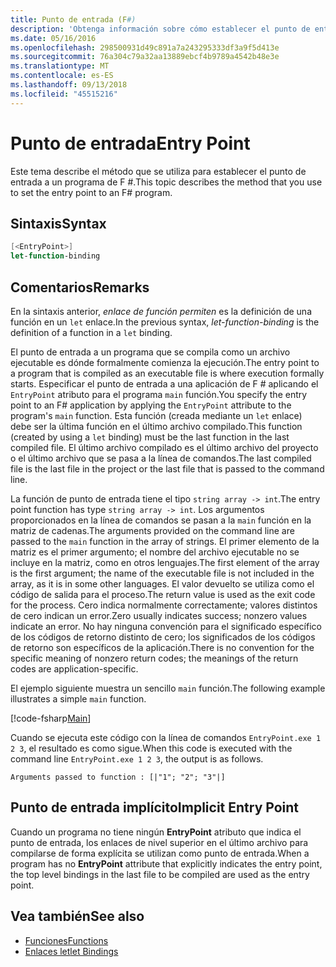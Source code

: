```yaml
---
title: Punto de entrada (F#)
description: 'Obtenga información sobre cómo establecer el punto de entrada a un programa de F # que se compila como un archivo ejecutable, dónde formalmente comienza la ejecución.'
ms.date: 05/16/2016
ms.openlocfilehash: 298500931d49c891a7a243295333df3a9f5d413e
ms.sourcegitcommit: 76a304c79a32aa13889ebcf4b9789a4542b48e3e
ms.translationtype: MT
ms.contentlocale: es-ES
ms.lasthandoff: 09/13/2018
ms.locfileid: "45515216"
---
```

# <a name="entry-point"></a><span data-ttu-id="c2fd5-103">Punto de entrada</span><span class="sxs-lookup"><span data-stu-id="c2fd5-103">Entry Point</span></span>

<span data-ttu-id="c2fd5-104">Este tema describe el método que se utiliza para establecer el punto de entrada a un programa de F #.</span><span class="sxs-lookup"><span data-stu-id="c2fd5-104">This topic describes the method that you use to set the entry point to an F# program.</span></span>

## <a name="syntax"></a><span data-ttu-id="c2fd5-105">Sintaxis</span><span class="sxs-lookup"><span data-stu-id="c2fd5-105">Syntax</span></span>

```fsharp
[<EntryPoint>]
let-function-binding
```

## <a name="remarks"></a><span data-ttu-id="c2fd5-106">Comentarios</span><span class="sxs-lookup"><span data-stu-id="c2fd5-106">Remarks</span></span>

<span data-ttu-id="c2fd5-107">En la sintaxis anterior, *enlace de función permiten* es la definición de una función en un `let` enlace.</span><span class="sxs-lookup"><span data-stu-id="c2fd5-107">In the previous syntax, *let-function-binding* is the definition of a function in a `let` binding.</span></span>

<span data-ttu-id="c2fd5-108">El punto de entrada a un programa que se compila como un archivo ejecutable es dónde formalmente comienza la ejecución.</span><span class="sxs-lookup"><span data-stu-id="c2fd5-108">The entry point to a program that is compiled as an executable file is where execution formally starts.</span></span> <span data-ttu-id="c2fd5-109">Especificar el punto de entrada a una aplicación de F # aplicando el `EntryPoint` atributo para el programa `main` función.</span><span class="sxs-lookup"><span data-stu-id="c2fd5-109">You specify the entry point to an F# application by applying the `EntryPoint` attribute to the program's `main` function.</span></span> <span data-ttu-id="c2fd5-110">Esta función (creada mediante un `let` enlace) debe ser la última función en el último archivo compilado.</span><span class="sxs-lookup"><span data-stu-id="c2fd5-110">This function (created by using a `let` binding) must be the last function in the last compiled file.</span></span> <span data-ttu-id="c2fd5-111">El último archivo compilado es el último archivo del proyecto o el último archivo que se pasa a la línea de comandos.</span><span class="sxs-lookup"><span data-stu-id="c2fd5-111">The last compiled file is the last file in the project or the last file that is passed to the command line.</span></span>

<span data-ttu-id="c2fd5-112">La función de punto de entrada tiene el tipo `string array -> int`.</span><span class="sxs-lookup"><span data-stu-id="c2fd5-112">The entry point function has type `string array -> int`.</span></span> <span data-ttu-id="c2fd5-113">Los argumentos proporcionados en la línea de comandos se pasan a la `main` función en la matriz de cadenas.</span><span class="sxs-lookup"><span data-stu-id="c2fd5-113">The arguments provided on the command line are passed to the `main` function in the array of strings.</span></span> <span data-ttu-id="c2fd5-114">El primer elemento de la matriz es el primer argumento; el nombre del archivo ejecutable no se incluye en la matriz, como en otros lenguajes.</span><span class="sxs-lookup"><span data-stu-id="c2fd5-114">The first element of the array is the first argument; the name of the executable file is not included in the array, as it is in some other languages.</span></span> <span data-ttu-id="c2fd5-115">El valor devuelto se utiliza como el código de salida para el proceso.</span><span class="sxs-lookup"><span data-stu-id="c2fd5-115">The return value is used as the exit code for the process.</span></span> <span data-ttu-id="c2fd5-116">Cero indica normalmente correctamente; valores distintos de cero indican un error.</span><span class="sxs-lookup"><span data-stu-id="c2fd5-116">Zero usually indicates success; nonzero values indicate an error.</span></span> <span data-ttu-id="c2fd5-117">No hay ninguna convención para el significado específico de los códigos de retorno distinto de cero; los significados de los códigos de retorno son específicos de la aplicación.</span><span class="sxs-lookup"><span data-stu-id="c2fd5-117">There is no convention for the specific meaning of nonzero return codes; the meanings of the return codes are application-specific.</span></span>

<span data-ttu-id="c2fd5-118">El ejemplo siguiente muestra un sencillo `main` función.</span><span class="sxs-lookup"><span data-stu-id="c2fd5-118">The following example illustrates a simple `main` function.</span></span>

[!code-fsharp[Main](../../../../samples/snippets/fsharp/entry-point/snippet501.fs)]

<span data-ttu-id="c2fd5-119">Cuando se ejecuta este código con la línea de comandos `EntryPoint.exe 1 2 3`, el resultado es como sigue.</span><span class="sxs-lookup"><span data-stu-id="c2fd5-119">When this code is executed with the command line `EntryPoint.exe 1 2 3`, the output is as follows.</span></span>

```console
Arguments passed to function : [|"1"; "2"; "3"|]
```

## <a name="implicit-entry-point"></a><span data-ttu-id="c2fd5-120">Punto de entrada implícito</span><span class="sxs-lookup"><span data-stu-id="c2fd5-120">Implicit Entry Point</span></span>

<span data-ttu-id="c2fd5-121">Cuando un programa no tiene ningún **EntryPoint** atributo que indica el punto de entrada, los enlaces de nivel superior en el último archivo para compilarse de forma explícita se utilizan como punto de entrada.</span><span class="sxs-lookup"><span data-stu-id="c2fd5-121">When a program has no **EntryPoint** attribute that explicitly indicates the entry point, the top level bindings in the last file to be compiled are used as the entry point.</span></span>

## <a name="see-also"></a><span data-ttu-id="c2fd5-122">Vea también</span><span class="sxs-lookup"><span data-stu-id="c2fd5-122">See also</span></span>

- [<span data-ttu-id="c2fd5-123">Funciones</span><span class="sxs-lookup"><span data-stu-id="c2fd5-123">Functions</span></span>](index.md)
- [<span data-ttu-id="c2fd5-124">Enlaces let</span><span class="sxs-lookup"><span data-stu-id="c2fd5-124">let Bindings</span></span>](let-bindings.md)
